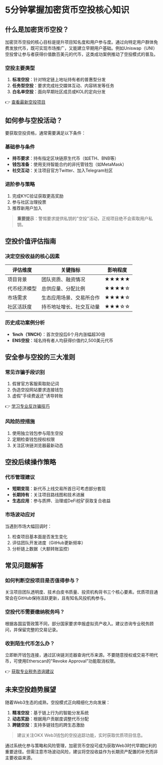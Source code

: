 # 5分钟掌握加密货币空投核心知识

## 什么是加密货币空投？

加密货币空投的核心目标是提升项目知名度和用户参与度。通过向特定用户群体免费发放代币，既可实现市场推广，又能建立早期用户基础。例如Uniswap（UNI）空投曾让参与者获得价值数百美元的代币，这类成功案例推动了空投模式的普及。

### 空投主要类型
1. **标准空投**：针对特定链上地址持有者的普惠型分发
2. **任务型空投**：要求完成社交媒体互动、内容转发等任务
3. **白名单空投**：面向早期社区成员或KOL的定向分发

👉 [查看最新空投项目](https://bit.ly/okx_welcome)

## 如何参与空投活动？

要获取空投资格，通常需要满足以下条件：

### 基础参与条件
- **持币要求**：持有指定区块链原生代币（如ETH、BNB等）
- **钱包准备**：使用支持智能合约的非托管钱包（如MetaMask）
- **社交互动**：关注项目官方Twitter、加入Telegram社区

### 进阶参与策略
1. 完成KYC验证获取更高奖励
2. 参与社区治理投票
3. 推荐新用户加入

> **重要提示**：警惕要求提供私钥的"空投"活动，正规项目绝不会索取用户私钥。

## 空投价值评估指南

### 决定空投收益的核心因素
| 评估维度       | 关键指标                     | 影响程度 |
|----------------|------------------------------|----------|
| 项目背景       | 团队资质、融资情况           | ★★★★★    |
| 代币经济模型   | 总供应量、分配比例           | ★★★★☆    |
| 市场需求       | 生态应用场景、交易所合作     | ★★★★☆    |
| 社区活跃度     | 持币地址增长、社交互动量     | ★★★☆☆    |

### 历史成功案例分析
- **1inch（1INCH）**：首次空投后6个月内涨幅超30倍
- **ENS空投**：域名持有者人均获得价值约2,500美元代币

## 安全参与空投的三大准则

### 常见诈骗手段识别
1. 假冒官方客服索取助记词
2. 伪造空投网站要求连接钱包
3. 虚假"手续费返还"诱导转账

👉 [学习专业反诈骗技巧](https://bit.ly/okx_welcome)

### 风险防控措施
1. 使用独立钱包参与陌生空投
2. 定期检查钱包授权权限
3. 关注区块链浏览器最新动态

## 空投后续操作策略

### 代币管理建议
- **短期变现**：新代币上线交易所首日可考虑部分套现
- **长期持有**：关注项目路线图和技术进展
- **生态应用**：参与质押、治理或DeFi挖矿获取复合收益

### 市场波动应对
当遇到市场大幅回调时：
1. 检查项目基本面是否发生变化
2. 评估团队开发进度（GitHub更新频率）
3. 分析链上数据（大额转账监控）

## 常见问题解答

### 如何判断空投项目是否值得参与？
关注项目团队透明度、技术白皮书质量、投资机构背书三个核心要素。优质项目通常会在GitHub保持活跃更新，且有知名风投机构参与。

### 空投代币需要缴纳税务吗？
根据各国监管政策不同，部分国家要求申报虚拟资产收入。建议咨询专业税务顾问，并保留完整的交易记录。

### 收到陌生代币怎么办？
立即断开钱包连接，通过区块链浏览器查询代币来源。不要随意授权或交易不明代币，可使用Etherscan的"Revoke Approval"功能取消权限。

👉 [获取专业税务咨询建议](https://bit.ly/okx_welcome)

## 未来空投趋势展望

随着Web3生态的成熟，空投模式正向精细化方向发展：
1. **精准空投**：基于链上行为的智能分发系统
2. **动态奖励**：根据用户贡献度调整代币分配
3. **跨链空投**：支持多链钱包的跨生态激励

> 建议关注OKX Web3钱包的空投追踪功能，实时获取优质项目信息。

通过系统化参与策略和风险管理，加密货币空投可成为获取Web3时代早期红利的重要途径。但需注意市场波动风险，建议将空投收益作为长期资产配置的补充而非主要收益来源。
